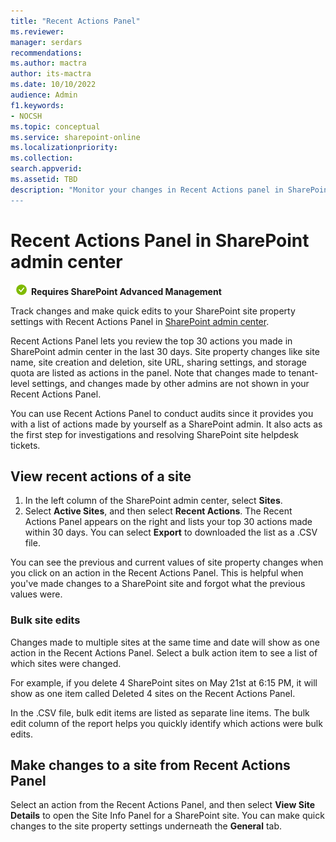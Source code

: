 ```yaml
---
title: "Recent Actions Panel"
ms.reviewer: 
manager: serdars
recommendations: 
ms.author: mactra
author: its-mactra
ms.date: 10/10/2022
audience: Admin
f1.keywords:
- NOCSH 
ms.topic: conceptual
ms.service: sharepoint-online
ms.localizationpriority: 
ms.collection:  
search.appverid:
ms.assetid: TBD
description: "Monitor your changes in Recent Actions panel in SharePoint admin center
---
```

# Recent Actions Panel in SharePoint admin center

![green check mark](media/yes.png) **Requires SharePoint Advanced Management**

Track changes and make quick edits to your SharePoint site property settings with Recent Actions Panel in [SharePoint admin center](https://review.learn.microsoft.com/sharepoint/get-started-new-admin-center).

Recent Actions Panel lets you review the top 30 actions you made in SharePoint admin center in the last 30 days. Site property changes like site name, site creation and deletion, site URL, sharing settings, and storage quota are listed as actions in the panel. Note that changes made to tenant-level settings, and changes made by other admins are not shown in your Recent Actions Panel.

You can use Recent Actions Panel to conduct audits since it provides you with a list of actions made by yourself as a SharePoint admin. It also acts as the first step for investigations and resolving SharePoint site helpdesk tickets.

## View recent actions of a site

1. In the left column of the SharePoint admin center, select **Sites**.
2. Select **Active Sites**, and then select **Recent Actions**.
The Recent Actions Panel appears on the right and lists your top 30 actions made within 30 days. You can select **Export** to downloaded the list as a .CSV file.

You can see the previous and current values of site property changes when you click on an action in the Recent Actions Panel. This is helpful when you've made changes to a SharePoint site and forgot what the previous values were.

### Bulk site edits

Changes made to multiple sites at the same time and date will show as one action in the Recent Actions Panel. Select a bulk action item to see a list of which sites were changed.

For example, if you delete 4 SharePoint sites on May 21st at 6:15 PM, it will show as one item called Deleted 4 sites on the Recent Actions Panel.

In the .CSV file, bulk edit items are listed as separate line items. The bulk edit column of the report helps you quickly identify which actions were bulk edits.

## Make changes to a site from Recent Actions Panel

Select an action from the Recent Actions Panel, and then select **View Site Details** to open the Site Info Panel for a SharePoint site. You can make quick changes to the site property settings underneath the **General** tab.
